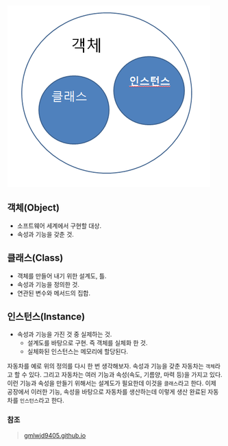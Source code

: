 ![](https://github.com/hanull/TIL/blob/master/Java/img/object.png)

## 객체(Object)
- 소프트웨어 세계에서 구현할 대상.
- 속성과 기능을 갖춘 것.

## 클래스(Class)
- 객체를 만들어 내기 위한 설계도, 틀.
- 속성과 기능을 정의한 것.
- 연관된 변수와 메서드의 집합.

## 인스턴스(Instance)
- 속성과 기능을 가진 것 중 실제하는 것.
  - 설계도를 바탕으로 구현. 즉 객체를 실체화 한 것.
  - 실체화된 인스턴스는 메모리에 할당된다.

자동차를 예로 위의 정의를 다시 한 번 생각해보자.
속성과 기능을 갖춘 자동차는 `객체`라고 할 수 있다. 그리고 자동차는 여러 기능과 속성(속도, 기름양, 마력 등)을 가지고 있다. 이런 기능과 속성을 만들기 위해서는 설계도가 필요한데 이것을 `클래스`라고 한다. 이제 공장에서 이러한 기능, 속성을 바탕으로 자동차를 생산하는데 이렇게 생산 완료된 자동차를 `인스턴스`라고 한다.


### 참조
> [gmlwjd9405.github.io](https://gmlwjd9405.github.io/2018/09/17/class-object-instance.html)
